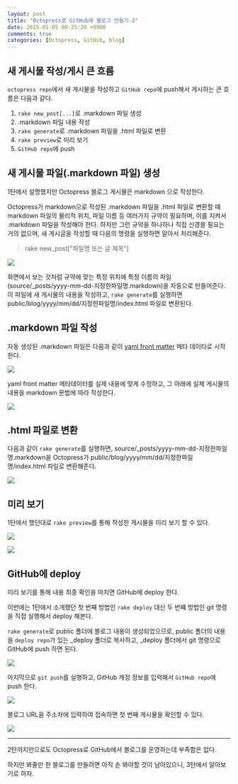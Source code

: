 ```yaml
---
layout: post
title: "Octopress로 GitHub에 블로그 만들기-2"
date: 2015-01-05 00:25:29 +0900
comments: true
categories: [Octopress, GitHub, blog]
---
```


## 새 게시물 작성/게시 큰 흐름

`octopress repo`에서 새 게시물을 작성하고 `GitHub repo`에 push해서 게시하는 큰 흐름은 다음과 같다.

1. `rake new_post[...]`로 .markdown 파일 생성
2. .markdown 파일 내용 작성
3. `rake generate`로 .markdown 파일을 .html 파일로 변환
4. `rake preview`로 미리 보기
5. `GitHub repo`에 push


## 새 게시물 파일(.markdown 파일) 생성

1탄에서 설명했지만 Octopress 블로그 게시물은 markdown 으로 작성한다.

Octopress가 markdown으로 작성된 .markdown 파일을 .html 파일로 변환할 때 markdown 파일의 물리적 위치, 파일 이름 등 여러가지 규약이 필요하며, 이를 지켜서 .markdown 파일을 작성해야 한다. 하지만 그런 규약을 하나하나 직접 신경쓸 필요는 거의 없으며, 새 게시글을 작성할 때 다음의 명령을 실행하면 알아서 처리해준다.

> rake new_post["파일명 또는 글 제목"]

![](http://i.imgur.com/zKP2W47.png)

화면에서 보는 것처럼 규약에 맞는 특정 위치에 특정 이름의 파일(source/_posts/yyyy-mm-dd-지정한파일명.markdown)을 자동으로 만들어준다. 이 파일에 새 게시물의 내용을 작성하고, `rake generate`를 실행하면 public/blog/yyyy/mm/dd/지정한파일명/index.html 파일로 변환된다.

## .markdown 파일 작성

자동 생성된 .markdown 파일은 다음과 같이 [yaml front matter](http://jekyllrb.com/docs/frontmatter/) 메타 데이타로 시작한다.

![](http://i.imgur.com/i3U7D6l.png)


yaml front matter 메타데이터를 실제 내용에 맞게 수정하고, 그 아래에 실제 게시물의 내용을 markdown 문법에 따라 작성한다.

![](http://i.imgur.com/f5smCL4.png)

## .html 파일로 변환

다음과 같이 `rake generate`를 실행하면, source/_posts/yyyy-mm-dd-지정한파일명.markdown을 Octopress가 public/blog/yyyy/mm/dd/지정한파일명/index.html 파일로 변환해준다.

![](http://i.imgur.com/ofEQFpq.png)

## 미리 보기

1탄에서 했던대로 `rake preview`를 통해 작성한 게시물을 미리 보기 할 수 있다.

![](http://i.imgur.com/6AHbQ5U.png)

![](http://i.imgur.com/msEI4Rj.png)

## GitHub에 deploy

미리 보기를 통해 내용 최종 확인을 마치면 GitHub에 deploy 한다.

이번에는 1탄에서 소개했던 첫 번째 방법인 `rake deploy` 대신 두 번쨰 방법인 git 명령을 직접 실행해서 deploy 해본다.

`rake generate`로 public 폴더에 블로그 내용이 생성되었으므로, public 폴더의 내용을 `deploy repo`가 있는 \_deploy 폴더로 복사하고, \_deploy 폴더에서 git 명령으로 GitHub에 push 하면 된다.

![](http://i.imgur.com/DZB32Fj.png)

마지막으로 `git push`를 실행하고, GitHub 계정 정보를 입력해서 `GitHub repo`에 push 한다.

![](http://i.imgur.com/ngtLG0x.png)

블로그 URL을 주소차에 입력하여 접속하면 첫 번째 게시물을 확인할 수 있다.

![](http://i.imgur.com/9rTQr7q.png)


----------

2탄까지만으로도 Octopress로 GitHub에서 블로그를 운영하는데 부족함은 없다.

하지만 봐줄만 한 블로그를 만들려면 아직 손 봐야할 것이 남아있으니, 3탄에서 알아보기로 하자. 